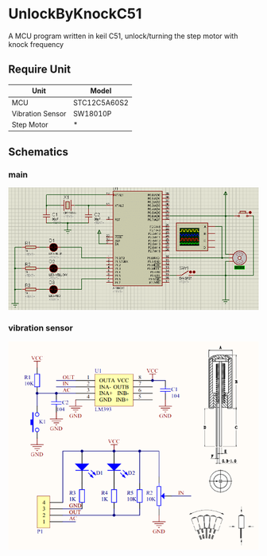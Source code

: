 # UnlockByKnockC51
A MCU program written in keil C51, unlock/turning the step motor with knock frequency

## Require Unit
| Unit             | Model         |
| ---------------- | ------------- |
| MCU              |  STC12C5A60S2 |
| Vibration Sensor |  SW18010P     |
| Step Motor       |  *            |

## Schematics

### main
![main](./schematics/main.png "main")

### vibration sensor
![vibration sensor](./schematics/vibration%20sensor.png "vibration sensor")